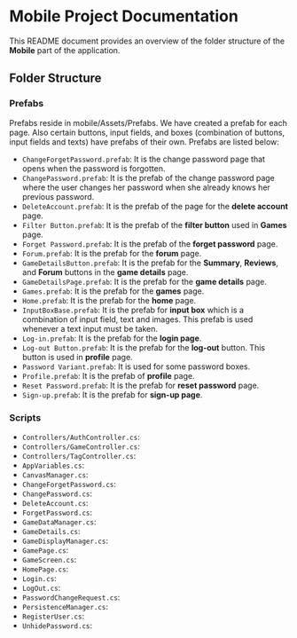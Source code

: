 # Mobile Project Documentation

This README document provides an overview of the folder structure of the **Mobile** part of the application. 

## Folder Structure

### Prefabs

Prefabs reside in mobile/Assets/Prefabs. We have created a prefab for each page. Also certain buttons, input fields, and boxes (combination of buttons, input fields and texts) have prefabs of their own. Prefabs are listed below:

- `ChangeForgetPassword.prefab`: It is the change password page that opens when the password is forgotten.
- `ChangePassword.prefab`: It is the prefab of the change password page where the user changes her password when she already knows her previous password.
- `DeleteAccount.prefab`: It is the prefab of the page for the **delete account** page.
- `Filter Button.prefab`: It is the prefab of the **filter button** used in **Games** page.
- `Forget Password.prefab`: It is the prefab of the **forget password** page.
- `Forum.prefab`: It is the prefab for the **forum** page.
- `GameDetailsButton.prefab`: It is the prefab for the **Summary**, **Reviews**, and **Forum** buttons in the **game details** page.
- `GameDetailsPage.prefab`: It is the prefab for the **game details** page.
- `Games.prefab`: It is the prefab for the **games** page.
- `Home.prefab`: It is the prefab for the **home** page.
- `InputBoxBase.prefab`: It is the prefab for **input box** which is a combination of input field, text and images. This prefab is used whenever a text input must be taken.
- `Log-in.prefab`: It is the prefab for the **login page**.
- `Log-out Button.prefab`: It is the prefab for the **log-out** button. This button is used in **profile** page.
- `Password Variant.prefab`: It is used for some password boxes.
- `Profile.prefab`: It is the prefab of **profile** page.
- `Reset Password.prefab`: It is the prefab for **reset password** page.
- `Sign-up.prefab`: It is the prefab for **sign-up page**.

### Scripts

- `Controllers/AuthController.cs`:
- `Controllers/GameController.cs`:
- `Controllers/TagController.cs`:
- `AppVariables.cs`:
- `CanvasManager.cs`:
- `ChangeForgetPassword.cs`:
- `ChangePassword.cs`:
- `DeleteAccount.cs`:
- `ForgetPassword.cs`:
- `GameDataManager.cs`:
- `GameDetails.cs`:
- `GameDisplayManager.cs`:
- `GamePage.cs`:
- `GameScreen.cs`:
- `HomePage.cs`:
- `Login.cs`:
- `LogOut.cs`:
- `PasswordChangeRequest.cs`:
- `PersistenceManager.cs`:
- `RegisterUser.cs`:
- `UnhidePassword.cs`:


